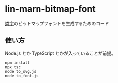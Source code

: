 # lin-marn-bitmap-font

[燐字](https://github.com/jurliyuuri/lin-marn)のビットマップフォントを生成するためのコード

## 使い方

Node.js とか TypeScript とかが入っていることが前提。

```
npm install
npx tsc
node to_svg.js
node to_font.js
```
